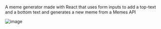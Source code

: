A meme generator made with React that uses form inputs to add a top-text and a bottom text and generates a new meme from a Memes API

![image](https://github.com/Kostaga/Meme-generator/assets/59094550/3761fa29-568f-4b3c-8ead-4eb1662b7787)
